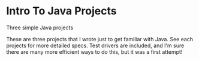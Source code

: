 # Intro To Java Projects
Three simple Java projects

These are three projects that I wrote just to get familiar with Java. See each projects for more detailed specs. Test drivers are included, and I'm sure there are many more efficient ways to do this, but it was a first attempt!
